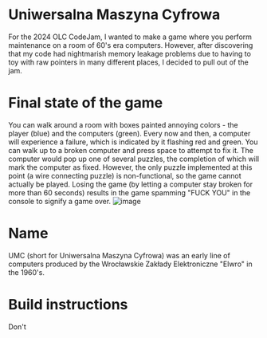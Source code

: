 # Uniwersalna Maszyna Cyfrowa
For the 2024 OLC CodeJam, I wanted to make a game where you perform maintenance on a room of 60's era computers. However, after discovering that my code had nightmarish memory leakage problems due to having to toy with raw pointers in many different places, I decided to pull out of the jam.

# Final state of the game
You can walk around a room with boxes painted annoying colors - the player (blue) and the computers (green). Every now and then, a computer will experience a failure, which is indicated by it flashing red and green. You can walk up to a broken computer and press space to attempt to fix it. The computer would pop up one of several puzzles, the completion of which will mark the computer as fixed. However, the only puzzle implemented at this point (a wire connecting puzzle) is non-functional, so the game cannot actually be played. Losing the game (by letting a computer stay broken for more than 60 seconds) results in the game spamming "FUCK YOU" in the console to signify a game over.
![image](https://github.com/user-attachments/assets/8e898674-80f8-44fa-81b7-4703b10e4557)

# Name
UMC (short for Uniwersalna Maszyna Cyfrowa) was an early line of computers produced by the Wrocławskie Zakłady Elektroniczne "Elwro" in the 1960's.

# Build instructions
Don't
